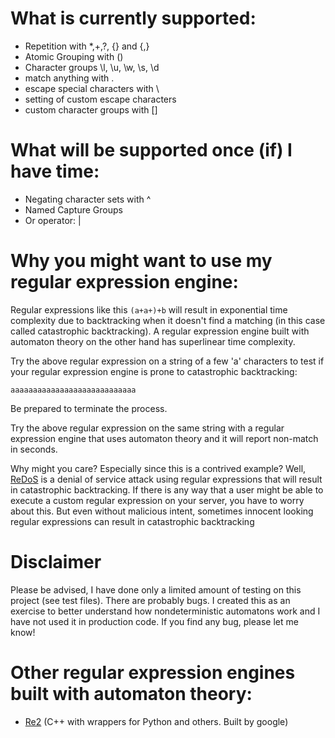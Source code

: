 # What is currently supported:
- Repetition with *,+,?, {} and {,}
- Atomic Grouping with ()
- Character groups \l, \u, \w, \s, \d
- match anything with .
- escape special characters with \
- setting of custom escape characters
- custom character groups with []

# What will be supported once (if) I have time:
- Negating character sets with ^
- Named Capture Groups
- Or operator: |

# Why you might want to use my regular expression engine:

Regular expressions like this `(a+a+)+b` will result in exponential time complexity due to backtracking when it doesn't find a matching (in this case called catastrophic backtracking). A regular expression engine built with automaton theory on the other hand has superlinear time complexity.

Try the above regular expression on a string of a few 'a' characters to test if your regular expression engine is prone to catastrophic backtracking:

```
aaaaaaaaaaaaaaaaaaaaaaaaaaaa
```

Be prepared to terminate the process.

Try the above regular expression on the same string with a regular expression engine that uses automaton theory and it will report non-match in seconds.

Why might you care? Especially since this is a contrived example? Well, [ReDoS](https://www.owasp.org/index.php/Regular_expression_Denial_of_Service_-_ReDoS) is a denial of service attack using regular expressions that will result in catastrophic backtracking. If there is any way that a user might be able to execute a custom regular expression on your server, you have to worry about this. But even without malicious intent, sometimes innocent looking regular expressions can result in catastrophic backtracking

# Disclaimer
Please be advised, I have done only a limited amount of testing on this project (see test files). There are probably bugs. I created this as an exercise to better understand how nondeterministic automatons work and I have not used it in production code. If you find any bug, please let me know!

# Other regular expression engines built with automaton theory:
- [Re2](https://github.com/google/re2) (C++ with wrappers for Python and others. Built by google)